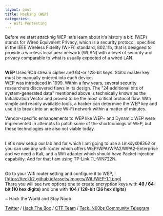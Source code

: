 ```yaml
---
layout: post
title: Hacking (WEP)
categories:
  - Wifi Pentesting
---
```



<p>Before we start attacknig WEP let's learn about it's history a bit. (WEP) stands for Wired Equivalent Privacy, which is a security protocol, specified in the IEEE Wireless Fidelity (Wi-Fi) standard, 802.11b, that is designed to provide a wireless local area network (WLAN) with a level of security and privacy comparable to what is usually expected of a wired LAN.</p>

<br>**WEP** Uses RC4 stream cipher and 64-or 128-bit keys. Static master key must be manually entered into each device.
<br>WEP was introduced in 1999. Within a few years, several security researchers discovered flaws in its design. The "24 additional bits of system-generated data" mentioned above is technically known as the Initialization Vector and proved to be the most critical protocol flaw. With simple and readily available tools, a hacker can determine the WEP key and use it to break into an active Wi-Fi network within a matter of minutes.

<p>Vendor-specific enhancements to WEP like WEP+ and Dynamic WEP were implemented in attempts to patch some of the shortcomings of WEP, but these technologies are also not viable today.</p>
<br>Let's now setup our lab and for which I am going to use a Linksys08362 or you can use any wifi router which offers WEP/WPA/WPA2/WPA2-Enterprise and we need a Kali, and a Wifi adapter which should have Packet injection capability, And for that I am using TP-Link TL-WN722N.</p>

<br> Go to your Wifi router setting and configure it to WEP,
![https://teckk2.github.io/assets/images/Wifi/WEP-1.1.png]
<br>There you will see two options one to create encryption keys with **40 / 64-bit (10 hex digits)** and one with **104 / 128-bit (26 hex digits)**
<p class="message">
  ~ Hack the World and Stay Noob
</p>

[Twitter](https://twitter.com/Teck__K2) / [Hack The Box](https://www.hackthebox.eu/profile/966) / [CTF Team](https://ctftime.org/team/20102) /
[Teck_N00bs Community Telegram](https://t.me/Teck_N00bs)

<script src="https://www.hackthebox.eu/badge/966"> </script>
